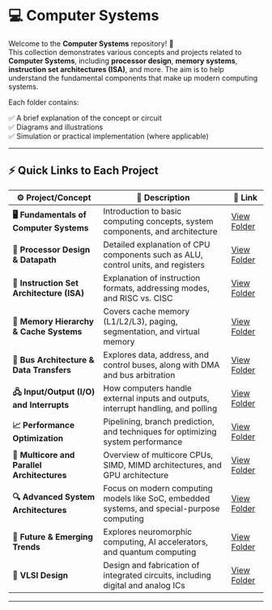 # 💻 Computer Systems

Welcome to the **Computer Systems** repository! 🎉  
This collection demonstrates various concepts and projects related to **Computer Systems**, including **processor design**, **memory systems**, **instruction set architectures (ISA)**, and more. The aim is to help understand the fundamental components that make up modern computing systems.

Each folder contains:

✅ A brief explanation of the concept or circuit  
✅ Diagrams and illustrations  
✅ Simulation or practical implementation (where applicable)  

---

## ⚡ Quick Links to Each Project

| ⚙️ Project/Concept                      | 📜 Description                                                                  | 🔗 Link                                              |
|-----------------------------------------|---------------------------------------------------------------------------------|-----------------------------------------------------|
| **🖥️ Fundamentals of Computer Systems**  | Introduction to basic computing concepts, system components, and architecture  | [View Folder](.//Fundamentals)       |
| **🧠 Processor Design & Datapath**       | Detailed explanation of CPU components such as ALU, control units, and registers | [View Folder](./Processor)   |
| **🧮 Instruction Set Architecture (ISA)**| Explanation of instruction formats, addressing modes, and RISC vs. CISC          | [View Folder](./ISA)                |
| **💾 Memory Hierarchy & Cache Systems**  | Covers cache memory (L1/L2/L3), paging, segmentation, and virtual memory        | [View Folder](./Memory_Hierarchy)   |
| **🧰 Bus Architecture & Data Transfers** | Explores data, address, and control buses, along with DMA and bus arbitration    | [View Folder](.//Bus)   |
| **🖧 Input/Output (I/O) and Interrupts** | How computers handle external inputs and outputs, interrupt handling, and polling| [View Folder](./IO)      |
| **📈 Performance Optimization**          | Pipelining, branch prediction, and techniques for optimizing system performance  | [View Folder](./Performance)  |
| **🧩 Multicore and Parallel Architectures**| Overview of multicore CPUs, SIMD, MIMD architectures, and GPU architecture      | [View Folder](./Multicore_Parallel) |
| **🔍 Advanced System Architectures**     | Focus on modern computing models like SoC, embedded systems, and special-purpose computing | [View Folder](./Advanced_Architectures) |
| **🔮 Future & Emerging Trends**          | Explores neuromorphic computing, AI accelerators, and quantum computing         | [View Folder](./Future_Trends)      |
| **🔲 VLSI Design**                       | Design and fabrication of integrated circuits, including digital and analog ICs | [View Folder](./VLSI)        |

---

